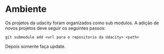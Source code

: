# Ambiente
Os projetos da udacity foram organizados como sub modulos. A adição de novos projetos deve seguir os seguintes passos:

`git submodule add <url para o repositorio da Udacity> <path>`

Depois somente faça update.
